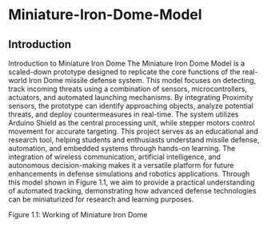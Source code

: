 # Miniature-Iron-Dome-Model
## Introduction
  Introduction to Miniature Iron Dome
The Miniature Iron Dome Model is a scaled-down prototype designed to replicate the core functions of the real-world Iron Dome missile defense system. This model focuses on detecting, track incoming threats using a combination of sensors, microcontrollers, actuators, and automated launching mechanisms. By integrating Proximity sensors, the prototype can identify approaching objects, analyze potential threats, and deploy countermeasures in real-time. The system utilizes Arduino Shield as the central processing unit, while stepper motors control movement for accurate targeting. This project serves as an educational and research tool, helping students and enthusiasts understand missile defense, automation, and embedded systems through hands-on learning. The integration of wireless communication, artificial intelligence, and autonomous decision-making makes it a versatile platform for future enhancements in defense simulations and robotics applications. Through this model shown in       Figure 1.1, we aim to provide a practical understanding of automated tracking, demonstrating how advanced defense technologies can be miniaturized for research and learning purposes.

Figure 1.1: Working of Miniature Iron Dome
